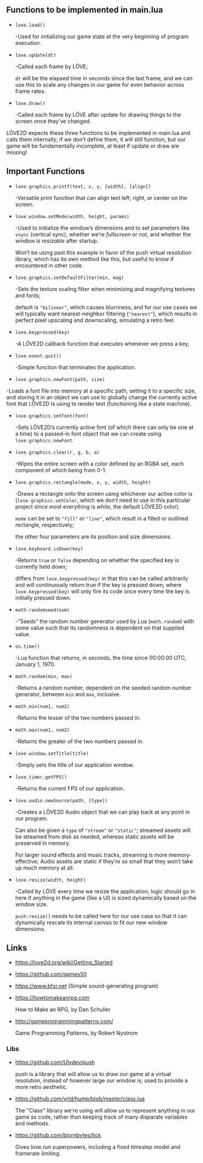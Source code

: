 ## Functions to be implemented in main.lua

* `love.load()`

  -Used for initializing our game state at the very beginning of program execution.

* `love.update(dt)`

  -Called each frame by LÖVE;

  `dt` will be the elapsed time in seconds since the last frame,
  and we can use this to scale any changes in our game for even behavior across frame rates.

* `love.draw()`

  -Called each frame by LÖVE after update for drawing things to the screen once they’ve changed.

LÖVE2D expects these three functions to be implemented in main.lua and calls them internally;
if we don’t define them, it will still function, but our game will be fundamentally incomplete,
at least if update or draw are missing!


## Important Functions

* `love.graphics.printf(text, x, y, [width], [align])`

  -Versatile print function that can align text left, right, or center on the screen.

* `love.window.setMode(width, height, params)`

  -Used to initialize the window’s dimensions and to set parameters like `vsync` (vertical sync),
  whether we’re *fullscreen* or not, and whether the window is *resizable* after startup.

  Won’t be using past this example in favor of the push virtual resolution library,
  which has its own method like this, but useful to know if encountered in other code.

* `love.graphics.setDefaultFilter(min, mag)`

  -Sets the texture scaling filter when minimizing and magnifying textures and fonts;

  default is `"bilinear"`, which causes blurriness, and for our use cases we will typically
  want nearest-neighbor filtering (`"nearest"`), which results in perfect
  pixel upscaling and downscaling, simulating a retro feel.

* `love.keypressed(key)`

  -A LÖVE2D callback function that executes whenever we press a key,

* `love.event.quit()`

  -Simple function that terminates the application.

*  `love.graphics.newFont(path, size)`

  -Loads a font file into memory at a specific path, setting it to a specific size,
  and storing it in an object we can use to globally change the currently active font
  that LÖVE2D is using to render text (functioning like a state machine).

* `love.graphics.setFont(font)`

  -Sets LÖVE2D’s currently active font (of which there can only be one at a time)
  to a passed-in font object that we can create using `love.graphics.newFont`.

* `love.graphics.clear(r, g, b, a)`

  -Wipes the entire screen with a color defined by an RGBA set,
  each component of which being from 0-1.

* `love.graphics.rectangle(mode, x, y, width, height)`

  -Draws a rectangle onto the screen using whichever our active color is
  (`love.graphics.setColor`, which we don’t need to use in this particular project
  since most everything is *white*, the default LÖVE2D color).

  `mode` can be set to `"fill"` or `"line"`, which result in a filled or outlined rectangle,
  respectively; 

  the other four parameters are its position and size dimensions.

* `love.keyboard.isDown(key)`

  -Returns `true` or `false` depending on whether the specified key is currently held down;

  differs from `love.keypressed(key)` in that this can be called arbitrarily
  and will continuously return true if the key is pressed down, where `love.keypressed(key)`
  will only fire its code once every time the key is initially pressed down.

* `math.randomseed(num)`

  -”Seeds” the random number generator used by Lua (`math.random`) with some value
  such that its randomness is dependent on that supplied value.

* `os.time()`

  -Lua function that returns, in seconds, the time since 00:00:00 UTC, January 1, 1970.

* `math.random(min, max)`

  -Returns a random number, dependent on the seeded random number generator,
  between `min` and `max`, inclusive.

* `math.min(num1, num2)`

  -Returns the lesser of the two numbers passed in.

* `math.max(num1, num2)`

  -Returns the greater of the two numbers passed in.

* `love.window.setTitle(title)`

  -Simply sets the title of our application window.

* `love.timer.getFPS()`

  -Returns the current FPS of our application.

* `love.audio.newSource(path, [type])`

  -Creates a LÖVE2D Audio object that we can play back at any point in our program.

  Can also be given a `type` of `"stream"` or `"static"`;
  streamed assets will be streamed from disk as needed,
  whereas static assets will be preserved in memory.

  For larger sound effects and music tracks, streaming is more memory-effective;
  Audio assets are static if they’re so small that they won’t take up much memory at all.

* `love.resize(width, height)`

  -Called by LÖVE every time we resize the application;
  logic should go in here if anything in the game (like a UI) is
  sized dynamically based on the window size.

  `push:resize()` needs to be called here for our use case so that it can
   dynamically rescale its internal canvas to fit our new window dimensions.


## Links

* https://love2d.org/wiki/Getting_Started

* https://github.com/games50

* https://www.bfxr.net (Simple sound-generating program)

* https://howtomakeanrpg.com

  How to Make an RPG, by Dan Schuller

* http://gameprogrammingpatterns.com/

  Game Programming Patterns, by Robert Nystrom


### Libs

* https://github.com/Ulydev/push

  push is a library that will allow us to draw our game at a virtual
  resolution, instead of however large our window is; used to provide
  a more retro aesthetic.

* https://github.com/vrld/hump/blob/master/class.lua

  The "Class" library we're using will allow us to represent anything in
  our game as code, rather than keeping track of many disparate variables and
  methods.

* https://github.com/bjornbytes/tick

  Gives love.run superpowers, including a fixed timestep model and framerate limiting.
